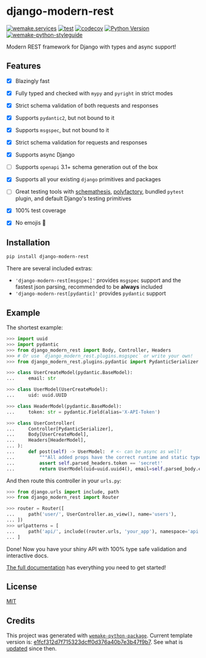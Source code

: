 # django-modern-rest

[![wemake.services](https://img.shields.io/badge/%20-wemake.services-green.svg?label=%20&logo=data%3Aimage%2Fpng%3Bbase64%2CiVBORw0KGgoAAAANSUhEUgAAABAAAAAQCAMAAAAoLQ9TAAAABGdBTUEAALGPC%2FxhBQAAAAFzUkdCAK7OHOkAAAAbUExURQAAAAAAAAAAAAAAAAAAAAAAAAAAAAAAAP%2F%2F%2F5TvxDIAAAAIdFJOUwAjRA8xXANAL%2Bv0SAAAADNJREFUGNNjYCAIOJjRBdBFWMkVQeGzcHAwksJnAPPZGOGAASzPzAEHEGVsLExQwE7YswCb7AFZSF3bbAAAAABJRU5ErkJggg%3D%3D)](https://wemake-services.github.io)
[![test](https://github.com/wemake-services/django-modern-rest/actions/workflows/test.yml/badge.svg?event=push)](https://github.com/wemake-services/django-modern-rest/actions/workflows/test.yml)
[![codecov](https://codecov.io/gh/wemake-services/django-modern-rest/branch/master/graph/badge.svg)](https://codecov.io/gh/wemake-services/django-modern-rest)
[![Python Version](https://img.shields.io/pypi/pyversions/django-modern-rest.svg)](https://pypi.org/project/django-modern-rest/)
[![wemake-python-styleguide](https://img.shields.io/badge/style-wemake-000000.svg)](https://github.com/wemake-services/wemake-python-styleguide)

Modern REST framework for Django with types and async support!


## Features

- [x] Blazingly fast
- [x] Fully typed and checked with `mypy` and `pyright` in strict modes
- [x] Strict schema validation of both requests and responses
- [x] Supports `pydantic2`, but not bound to it
- [x] Supports `msgspec`, but not bound to it
- [x] Strict schema validation for requests and responses
- [x] Supports async Django
- [ ] Supports `openapi` 3.1+ schema generation out of the box
- [x] Supports all your existing `django` primitives and packages
- [ ] Great testing tools with [schemathesis](https://github.com/schemathesis/schemathesis), [polyfactory](https://github.com/litestar-org/polyfactory), bundled `pytest` plugin, and default Django's testing primitives
- [x] 100% test coverage
- [x] No emojis 🌚️️


## Installation

```bash
pip install django-modern-rest
```

There are several included extras:
- `'django-modern-rest[msgspec]'` provides `msgspec` support
  and the fastest json parsing, recommended to be **always** included
- `'django-modern-rest[pydantic]'` provides `pydantic` support


## Example

The shortest example:

```python
>>> import uuid
>>> import pydantic
>>> from django_modern_rest import Body, Controller, Headers
>>> # Or use `django_modern_rest.plugins.msgspec` or write your own!
>>> from django_modern_rest.plugins.pydantic import PydanticSerializer

>>> class UserCreateModel(pydantic.BaseModel):
...     email: str

>>> class UserModel(UserCreateModel):
...     uid: uuid.UUID

>>> class HeaderModel(pydantic.BaseModel):
...     token: str = pydantic.Field(alias='X-API-Token')

>>> class UserController(
...     Controller[PydanticSerializer],
...     Body[UserCreateModel],
...     Headers[HeaderModel],
... ):
...     def post(self) -> UserModel:  # <- can be async as well!
...         """All added props have the correct runtime and static types."""
...         assert self.parsed_headers.token == 'secret!'
...         return UserModel(uid=uuid.uuid4(), email=self.parsed_body.email)
```

And then route this controller in your `urls.py`:

```python
>>> from django.urls import include, path
>>> from django_modern_rest import Router

>>> router = Router([
...     path('user/', UserController.as_view(), name='users'),
... ])
>>> urlpatterns = [
...     path('api/', include((router.urls, 'your_app'), namespace='api')),
... ]
```

Done! Now you have your shiny API with 100% type
safe validation and interactive docs.

[The full documentation](https://django-modern-rest.rtfd.io)
has everything you need to get started!


## License

[MIT](https://github.com/wemake-services/django-modern-rest/blob/master/LICENSE)


## Credits

This project was generated with [`wemake-python-package`](https://github.com/wemake-services/wemake-python-package). Current template version is: [e1fcf312d7f715323dcff0d376a40b7e3b47f9b7](https://github.com/wemake-services/wemake-python-package/tree/e1fcf312d7f715323dcff0d376a40b7e3b47f9b7). See what is [updated](https://github.com/wemake-services/wemake-python-package/compare/e1fcf312d7f715323dcff0d376a40b7e3b47f9b7...master) since then.
